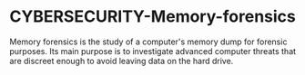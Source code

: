 # CYBERSECURITY-Memory-forensics
Memory forensics is the study of a computer's memory dump for forensic purposes. Its main purpose is to investigate advanced computer threats that are discreet enough to avoid leaving data on the hard drive.
